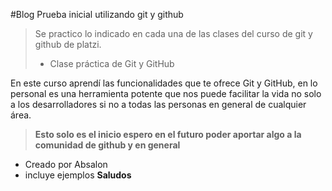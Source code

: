 #Blog
Prueba inicial utilizando git y github
>Se practico lo indicado en cada una de las clases del curso de git y github de platzi.
>- Clase práctica de Git y GitHub

En este curso aprendí las funcionalidades que te ofrece Git y GitHub, en lo personal es una herramienta potente que nos puede facilitar la vida no solo a los desarrolladores si no a todas las personas en general de cualquier &aacute;rea.

>**Esto solo es el inicio espero en el futuro poder aportar algo a la comunidad de github y en general**
* Creado por Absalon
* incluye ejemplos
**Saludos**
